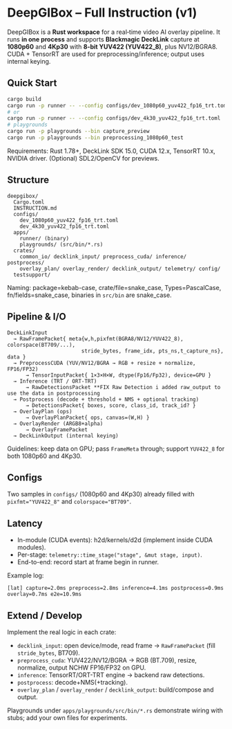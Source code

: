 # DeepGIBox – Full Instruction (v1)

DeepGIBox is a **Rust workspace** for a real‑time video AI overlay pipeline. It runs **in one process** and supports **Blackmagic DeckLink** capture at **1080p60** and **4Kp30** with **8‑bit YUV422 (YUV422_8)**, plus NV12/BGRA8. CUDA + TensorRT are used for preprocessing/inference; output uses internal keying.

## Quick Start
```bash
cargo build
cargo run -p runner -- --config configs/dev_1080p60_yuv422_fp16_trt.toml
# or
cargo run -p runner -- --config configs/dev_4k30_yuv422_fp16_trt.toml
# playgrounds
cargo run -p playgrounds --bin capture_preview
cargo run -p playgrounds --bin preprocessing_1080p60_test
```
Requirements: Rust 1.78+, DeckLink SDK 15.0, CUDA 12.x, TensorRT 10.x, NVIDIA driver. (Optional) SDL2/OpenCV for previews.

## Structure
```
deepgibox/
  Cargo.toml
  INSTRUCTION.md
  configs/
    dev_1080p60_yuv422_fp16_trt.toml
    dev_4k30_yuv422_fp16_trt.toml
  apps/
    runner/ (binary)
    playgrounds/ (src/bin/*.rs)
  crates/
    common_io/ decklink_input/ preprocess_cuda/ inference/ postprocess/
    overlay_plan/ overlay_render/ decklink_output/ telemetry/ config/
  testsupport/
```
Naming: package=kebab-case, crate/file=snake_case, Types=PascalCase, fn/fields=snake_case, binaries in `src/bin` are snake_case.

## Pipeline & I/O
```
DeckLinkInput
  → RawFramePacket{ meta{w,h,pixfmt(BGRA8/NV12/YUV422_8), colorspace(BT709/...),
                        stride_bytes, frame_idx, pts_ns,t_capture_ns}, data }
  → PreprocessCUDA (YUV/NV12/BGRA → RGB + resize + normalize, FP16/FP32)
      → TensorInputPacket{ 1×3×H×W, dtype(Fp16/Fp32), device=GPU }
  → Inference (TRT / ORT-TRT)
      → RawDetectionsPacket **FIX Raw Detection i added raw_output to use the data in postprocessing
  → Postprocess (decode + threshold + NMS + optional tracking)
      → DetectionsPacket{ boxes, score, class_id, track_id? }
  → OverlayPlan (ops)
      → OverlayPlanPacket{ ops, canvas=(W,H) }
  → OverlayRender (ARGB8+alpha)
      → OverlayFramePacket
  → DeckLinkOutput (internal keying)
```
Guidelines: keep data on GPU; pass `FrameMeta` through; support `YUV422_8` for both 1080p60 and 4Kp30.

## Configs
Two samples in `configs/` (1080p60 and 4Kp30) already filled with `pixfmt="YUV422_8"` and `colorspace="BT709"`.

## Latency
- In-module (CUDA events): h2d/kernels/d2d (implement inside CUDA modules).
- Per-stage: `telemetry::time_stage("stage", &mut stage, input)`.
- End-to-end: record start at frame begin in runner.

Example log:
```
[lat] capture=2.0ms preprocess=2.8ms inference=4.1ms postprocess=0.9ms overlay=0.7ms e2e=10.9ms
```

## Extend / Develop
Implement the real logic in each crate:
- `decklink_input`: open device/mode, read frame → `RawFramePacket` (fill `stride_bytes`, BT709).
- `preprocess_cuda`: YUV422/NV12/BGRA → RGB (BT.709), resize, normalize, output NCHW FP16/FP32 on GPU.
- `inference`: TensorRT/ORT-TRT engine → backend raw detections.
- `postprocess`: decode+NMS(+tracking).
- `overlay_plan` / `overlay_render` / `decklink_output`: build/compose and output.

Playgrounds under `apps/playgrounds/src/bin/*.rs` demonstrate wiring with stubs; add your own files for experiments.
